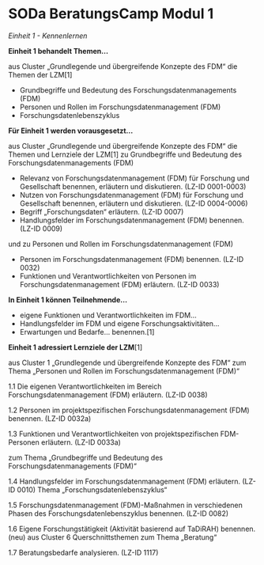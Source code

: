 <!--

author: Gudrun Schwenk und Canan Hastik  
email:    
version:  v1
language: DE

icon:     https://raw.githubusercontent.com/chastik/Beratung_Dateityp_Bild/refs/heads/main/SODa-Logo_full.svg
link:     https://raw.githubusercontent.com/chastik/Beratung/refs/heads/main/soda.css

comment:  WissKi SODA OERs

-->

# SODa BeratungsCamp Modul 1 

*Einheit 1 - Kennenlernen*

**Einheit 1 behandelt Themen…**

aus Cluster „Grundlegende und übergreifende Konzepte des FDM“ die Themen der LZM[1]

- Grundbegriffe und Bedeutung des Forschungsdatenmanagements (FDM)
- Personen und Rollen im Forschungsdatenmanagement (FDM)
- Forschungsdatenlebenszyklus

**Für Einheit 1 werden vorausgesetzt…**

aus Cluster „Grundlegende und übergreifende Konzepte des FDM“ die Themen und Lernziele der LZM[1]
zu Grundbegriffe und Bedeutung des Forschungsdatenmanagements (FDM)

- Relevanz von Forschungsdatenmanagement (FDM) für Forschung und Gesellschaft benennen, erläutern und diskutieren. (LZ-ID 0001-0003)
- Nutzen von Forschungsdatenmanagement (FDM) für Forschung und Gesellschaft benennen, erläutern und diskutieren. (LZ-ID 0004-0006)
- Begriff „Forschungsdaten“ erläutern. (LZ-ID 0007)
- Handlungsfelder im Forschungsdatenmanagement (FDM) benennen. (LZ-ID 0009)

und zu Personen und Rollen im Forschungsdatenmanagement (FDM)

- Personen im Forschungsdatenmanagement (FDM) benennen. (LZ-ID 0032)
- Funktionen und Verantwortlichkeiten von Personen im Forschungsdatenmanagement (FDM) erläutern. (LZ-ID 0033) 

**In Einheit 1 können Teilnehmende…**

- eigene Funktionen und Verantwortlichkeiten im FDM…
- Handlungsfelder im FDM und eigene Forschungsaktivitäten…
- Erwartungen und Bedarfe…
benennen.[1]

**Einheit 1 adressiert Lernziele der LZM**[1]

aus Cluster 1 „Grundlegende und übergreifende Konzepte des FDM“ zum Thema „Personen und Rollen im Forschungsdatenmanagement (FDM)“

1.1 Die eigenen Verantwortlichkeiten im Bereich Forschungsdatenmanagement (FDM) erläutern. (LZ-ID 0038)

1.2 Personen im projektspezifischen Forschungsdatenmanagement (FDM) benennen. (LZ-ID 0032a)

1.3 Funktionen und Verantwortlichkeiten von projektspezifischen FDM-Personen erläutern. (LZ-ID 0033a)

zum Thema „Grundbegriffe und Bedeutung des Forschungsdatenmanagements (FDM)“

1.4 Handlungsfelder im Forschungsdatenmanagement (FDM) erläutern. (LZ-ID 0010)
Thema „Forschungsdatenlebenszyklus“ 

1.5 Forschungsdatenmanagement (FDM)-Maßnahmen in verschiedenen Phasen des Forschungsdatenlebenszyklus benennen. (LZ-ID 0082)

1.6 Eigene Forschungstätigkeit (Aktivität basierend auf TaDiRAH) benennen. (neu)
aus Cluster 6 Querschnittsthemen zum Thema „Beratung“

1.7 Beratungsbedarfe analysieren. (LZ-ID 1117)



